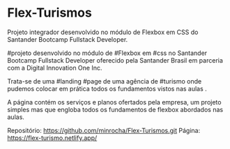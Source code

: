 # Flex-Turismos
Projeto integrador desenvolvido no módulo de Flexbox em CSS do Santander Bootcamp Fullstack Developer. 

#projeto  desenvolvido no módulo de #Flexbox em #css  no Santander Bootcamp Fullstack Developer oferecido pela Santander Brasil em parceria com a Digital Innovation One Inc.

Trata-se de uma #landing #page de uma agência de #turismo  onde pudemos colocar em prática todos os fundamentos vistos nas aulas . 

A página contém os serviços e planos ofertados pela empresa, um projeto simples mas que engloba todos os fundamentos de flexbox abordados nas aulas.

Repositório: https://github.com/minrocha/Flex-Turismos.git
Página: https://flex-turismo.netlify.app/
